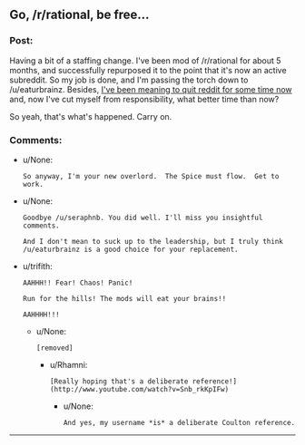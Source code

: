## Go, /r/rational, be free...

### Post:

Having a bit of a staffing change. I've been mod of /r/rational for about 5 months, and successfully repurposed it to the point that it's now an active subreddit. So my job is done, and I'm passing the torch down to /u/eaturbrainz. Besides, [I've been meaning to quit reddit for some time now](http://www.reddit.com/r/howtoquitreddit/comments/1srtz9/made_a_step_in_the_right_direction/) and, now I've cut myself from responsibility, what better time than now?

So yeah, that's what's happened. Carry on.

### Comments:

- u/None:
  ```
  So anyway, I'm your new overlord.  The Spice must flow.  Get to work.
  ```

- u/None:
  ```
  Goodbye /u/seraphnb. You did well. I'll miss you insightful comments.

  And I don't mean to suck up to the leadership, but I truly think /u/eaturbrainz is a good choice for your replacement.
  ```

- u/trifith:
  ```
  AAHHH!! Fear! Chaos! Panic!

  Run for the hills! The mods will eat your brains!!

  AAHHHH!!!
  ```

  - u/None:
    ```
    [removed]
    ```

    - u/Rhamni:
      ```
      [Really hoping that's a deliberate reference!](http://www.youtube.com/watch?v=Snb_rkKpIFw)
      ```

      - u/None:
        ```
        And yes, my username *is* a deliberate Coulton reference.
        ```

---

